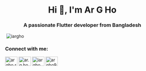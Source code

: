 <h1 align="center">Hi 👋, I'm Ar G Ho</h1>
<h3 align="center">A passionate Flutter developer from Bangladesh</h3>

<p>&nbsp;<img align="center" src="https://github-readme-stats.vercel.app/api?username=iargho&show_icons=true&locale=en" alt="iargho" /></p>

<h3 align="left">Connect with me:</h3>
<p align="left">
<a href="https://fb.com/argho.r94" target="blank"><img align="center" src="https://raw.githubusercontent.com/rahuldkjain/github-profile-readme-generator/master/src/images/icons/Social/facebook.svg" alt="argho.r94" height="30" width="40" /></a>
<a href="https://instagram.com/ar.g.ho" target="blank"><img align="center" src="https://raw.githubusercontent.com/rahuldkjain/github-profile-readme-generator/master/src/images/icons/Social/instagram.svg" alt="ar.g.ho" height="30" width="40" /></a>
<a href="https://www.youtube.com/c/iargho" target="blank"><img align="center" src="https://raw.githubusercontent.com/rahuldkjain/github-profile-readme-generator/master/src/images/icons/Social/youtube.svg" alt="iargho" height="30" width="40" /></a>
<a href="https://codeforces.com/profile/argho92" target="blank"><img align="center" src="https://raw.githubusercontent.com/rahuldkjain/github-profile-readme-generator/master/src/images/icons/Social/codeforces.svg" alt="argho92" height="30" width="40" /></a>
</p>
